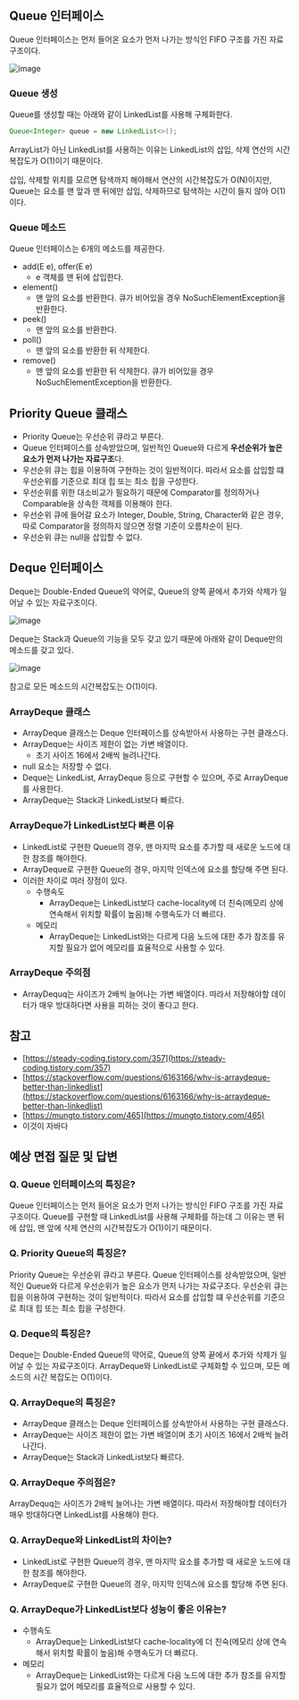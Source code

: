 ## Queue 인터페이스

Queue 인터페이스는 먼저 들어온 요소가 먼저 나가는 방식인 FIFO 구조를 가진 자료구조이다.

![image](https://user-images.githubusercontent.com/55661631/154046191-c5ced146-0420-4db0-9d19-5cdb21d140f5.png)

### Queue 생성

Queue를 생성할 때는 아래와 같이 LinkedList를 사용해 구체화한다.

```java
Queue<Integer> queue = new LinkedList<>();
```

ArrayList가 아닌 LinkedList를 사용하는 이유는 LinkedList의 삽입, 삭제 연산의 시간복잡도가 O(1)이기 때문이다.

삽입, 삭제할 위치를 모르면 탐색까지 해야해서 연산의 시간복잡도가 O(N)이지만, Queue는 요소를 맨 앞과 맨 뒤에만 삽입, 삭제하므로 탐색하는 시간이 들지 않아 O(1)이다.

### Queue 메소드

Queue 인터페이스는 6개의 메소드를 제공한다.

- add(E e), offer(E e)
    - e 객체를 맨 뒤에 삽입한다.
- element()
    - 맨 앞의 요소를 반환한다. 큐가 비어있을 경우 NoSuchElementException을 반환한다.
- peek()
    - 맨 앞의 요소를 반환한다.
- poll()
    - 맨 앞의 요소를 반환한 뒤 삭제한다.
- remove()
    - 맨 앞의 요소를 반환한 뒤 삭제한다. 큐가 비어있을 경우 NoSuchElementException을 반환한다.
    

## Priority Queue 클래스

- Priority Queue는 우선순위 큐라고 부른다.
- Queue 인터페이스를 상속받았으며, 일반적인 Queue와 다르게 **우선순위가 높은 요소가 먼저 나가는 자료구조**다.
- 우선순위 큐는 힙을 이용하여 구현하는 것이 일반적이다. 따라서 요소를 삽입할 떄 우선순위를 기준으로 최대 힙 또는 최소 힙을 구성한다.
- 우선순위를 위한 대소비교가 필요하기 때문에 Comparator를 정의하거나 Comparable을 상속한 객체를 이용해야 한다.
- 우선순위 큐에 들어갈 요소가 Integer, Double, String, Character와 같은 경우, 따로 Comparator을 정의하지 않으면 정렬 기준이 오름차순이 된다.
- 우선순위 큐는 null을 삽입할 수 없다.

## Deque 인터페이스

Deque는 Double-Ended Queue의 약어로, Queue의 양쪽 끝에서 추가와 삭제가 일어날 수 있는 자료구조이다.

![image](https://user-images.githubusercontent.com/55661631/154046230-eca2ac31-b212-4004-aade-f1e5f8d0e2ac.png)

Deque는 Stack과 Queue의 기능을 모두 갖고 있기 때문에 아래와 같이 Deque만의 메소드를 갖고 있다.

![image](https://user-images.githubusercontent.com/55661631/154046271-1e4d47c3-32dc-49d6-b7c4-0114f80204a6.png)

참고로 모든 메소드의 시간복잡도는 O(1)이다.

### ArrayDeque 클래스

- ArrayDeque 클래스는 Deque 인터페이스를 상속받아서 사용하는 구현 클래스다.
- ArrayDeque는 사이즈 제한이 없는 가변 배열이다.
    - 초기 사이즈 16에서 2배씩 늘려나간다.
- null 요소는 저장할 수 없다.
- Deque는 LinkedList, ArrayDeque 등으로 구현할 수 있으며, 주로 ArrayDeque를 사용한다.
- ArrayDeque는 Stack과 LinkedList보다 빠르다.

### **ArrayDeque가 LinkedList보다 빠른 이유**

- LinkedList로 구현한 Queue의 경우, 맨 마지막 요소를 추가할 때 새로운 노드에 대한 참조를 해야한다.
- ArrayDeque로 구현한 Queue의 경우, 마지막 인덱스에 요소를 할당해 주면 된다.
- 이러한 차이로 여러 장점이 있다.
    - 수행속도
        - ArrayDeque는 LinkedList보다 cache-locality에 더 친숙(메모리 상에 연속해서 위치할 확률이 높음)해 수행속도가 더 빠르다.
    - 메모리
        - ArrayDeque는 LinkedList와는 다르게 다음 노드에 대한 추가 참조를 유지할 필요가 없어 메모리를 효율적으로 사용할 수 있다.

### ArrayDeque 주의점

- ArrayDequq는 사이즈가 2배씩 늘어나는 가변 배열이다. 따라서 저장해야할 데이터가 매우 방대하다면 사용을 피하는 것이 좋다고 한다.

## 참고

- [https://steady-coding.tistory.com/357](https://steady-coding.tistory.com/357)
- [https://stackoverflow.com/questions/6163166/why-is-arraydeque-better-than-linkedlist](https://stackoverflow.com/questions/6163166/why-is-arraydeque-better-than-linkedlist)
- [https://mungto.tistory.com/465](https://mungto.tistory.com/465)
- 이것이 자바다

## 예상 면접 질문 및 답변

### Q. Queue 인터페이스의 특징은?

Queue 인터페이스는 먼저 들어온 요소가 먼저 나가는 방식인 FIFO 구조를 가진 자료구조이다. Queue를 구현할 때 LinkedList를 사용해 구체화를 하는데 그 이유는 맨 뒤에 삽입, 맨 앞에 삭제 연산의 시간복잡도가 O(1)이기 때문이다.

### Q. Priority Queue의 특징은?

Priority Queue는 우선순위 큐라고 부른다. Queue 인터페이스를 상속받았으며, 일반적인 Queue와 다르게 우선순위가 높은 요소가 먼저 나가는 자료구조다. 우선순위 큐는 힙을 이용하여 구현하는 것이 일반적이다. 따라서 요소를 삽입할 떄 우선순위를 기준으로 최대 힙 또는 최소 힙을 구성한다.

### Q. Deque의 특징은?

Deque는 Double-Ended Queue의 약어로, Queue의 양쪽 끝에서 추가와 삭제가 일어날 수 있는 자료구조이다. ArrayDeque와 LinkedList로 구체화할 수 있으며, 모든 메소드의 시간 복잡도는 O(1)이다.

### Q. ArrayDeque의 특징은?

- ArrayDeque 클래스는 Deque 인터페이스를 상속받아서 사용하는 구현 클래스다.
- ArrayDeque는 사이즈 제한이 없는 가변 배열이며 초기 사이즈 16에서 2배씩 늘려나간다.
- ArrayDeque는 Stack과 LinkedList보다 빠르다.

### Q. ArrayDeque 주의점은?

ArrayDequq는 사이즈가 2배씩 늘어나는 가변 배열이다. 따라서 저장해야할 데이터가 매우 방대하다면 LinkedList를 사용해야 한다.

### Q. ArrayDeque와 LinkedList의 차이는?

- LinkedList로 구현한 Queue의 경우, 맨 마지막 요소를 추가할 때 새로운 노드에 대한 참조를 해야한다.
- ArrayDeque로 구현한 Queue의 경우, 마지막 인덱스에 요소를 할당해 주면 된다.

### Q. ArrayDeque가 LinkedList보다 성능이 좋은 이유는?

- 수행속도
    - ArrayDeque는 LinkedList보다 cache-locality에 더 친숙(메모리 상에 연속해서 위치할 확률이 높음)해 수행속도가 더 빠르다.
- 메모리
    - ArrayDeque는 LinkedList와는 다르게 다음 노드에 대한 추가 참조를 유지할 필요가 없어 메모리를 효율적으로 사용할 수 있다.
